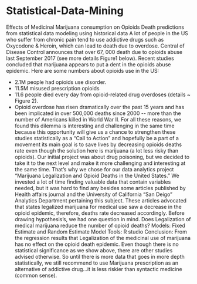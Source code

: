 # Statistical-Data-Mining
Effects of Medicinal Marijuana consumption on Opioids Death predictions from statistical data modeling using historical data
A lot of people in the US who suffer from chronic pain tend to use addictive drugs such as Oxycodone & Heroin, which can lead to death due to overdose. Central of Disease Control announces that over 67, 000 death due to opioids abuse last September 2017 (see more details Figure1 below). Recent studies concluded that marijuana appears to put a dent in the opioids abuse epidemic. Here are some numbers about opioids use in the US:
-	2.1M people had opioids use disorder.
-	11.5M misused prescription opioids
-	11.6 people died every day from opioid-related drug overdoses (details ~ Figure 2).
-	Opioid overdose has risen dramatically over the past 15 years and has been implicated in over 500,000 deaths since 2000 -- more than the number of Americans killed in World War II.
For all these reasons, we found this dilemma is interesting and challenging in the same time because this opportunity will give us a chance to strengthen these studies statistically as a “Call to Action” and hopefully be a part of a movement its main goal is to save lives by decreasing opioids deaths rate even though the solution here is marijuana (a lot less risky than opioids).
 Our initial project was about drug poisoning, but we decided to take it to the next level and make it more challenging and interesting at the same time. That’s why we chose for our data analytics project “Marijuana Legalization and Opioid Deaths in the United States.” We invested a lot of time finding valuable data that contain variables needed, but it was hard to find any besides some articles published by Health affairs journal and the University of California “San Deigo” Analytics Department pertaining this subject. These articles advocated that states legalized marijuana for medical use saw a decrease in the opioid epidemic, therefore, deaths rate decreased accordingly. 
Before drawing hypothesis’s, we had one question in mind. Does Legalization of medical marijuana reduce the number of opioid deaths? 
Models:
Fixed Estimate and Random Estimate Model
Tools: R studio 
Conclusion:
From the regression results that Legalization of the medicinal use of marijuana has no effect on the opioid death epidemic. Even though there is no statistical significance as we show above, there are other studies advised otherwise.  So until there is more data that goes in more depth statistically, we still recommend to use Marijuana prescription as an alternative of addictive drug...it is less riskier than syntactic medicine (common sense).
